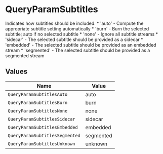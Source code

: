 # QueryParamSubtitles

Indicates how subtitles should be included: * 'auto' - Compute the appropriate subtitle setting automatically * 'burn' - Burn the selected subtitle; auto if no selected subtitle * 'none' - Ignore all subtitle streams * 'sidecar' - The selected subtitle should be provided as a sidecar * 'embedded' - The selected subtitle should be provided as an embedded stream * 'segmented' - The selected subtitle should be provided as a segmented stream



## Values

| Name                           | Value                          |
| ------------------------------ | ------------------------------ |
| `QueryParamSubtitlesAuto`      | auto                           |
| `QueryParamSubtitlesBurn`      | burn                           |
| `QueryParamSubtitlesNone`      | none                           |
| `QueryParamSubtitlesSidecar`   | sidecar                        |
| `QueryParamSubtitlesEmbedded`  | embedded                       |
| `QueryParamSubtitlesSegmented` | segmented                      |
| `QueryParamSubtitlesUnknown`   | unknown                        |